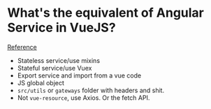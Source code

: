 # What's the equivalent of Angular Service in VueJS?
[Reference](https://stackoverflow.com/questions/41164672/whats-the-equivalent-of-angular-service-in-vuejs)

- Stateless service/use mixins
- Stateful service/use Vuex
- Export service and import from a vue code
- JS global object
- `src/utils` or `gateways` folder with headers and shit.
- Not `vue-resource`, use Axios. Or the fetch API.
